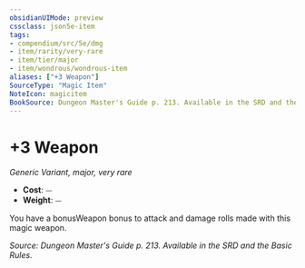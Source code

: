 ```yaml
---
obsidianUIMode: preview
cssclass: json5e-item
tags:
- compendium/src/5e/dmg
- item/rarity/very-rare
- item/tier/major
- item/wondrous/wondrous-item
aliases: ["+3 Weapon"]
SourceType: "Magic Item"
NoteIcon: magicitem
BookSource: Dungeon Master's Guide p. 213. Available in the SRD and the Basic Rules.
---
```

# +3 Weapon
*Generic Variant, major, very rare*  

- **Cost**: ⏤
- **Weight**: ⏤

You have a bonusWeapon bonus to attack and damage rolls made with this magic weapon.

*Source: Dungeon Master's Guide p. 213. Available in the SRD and the Basic Rules.*